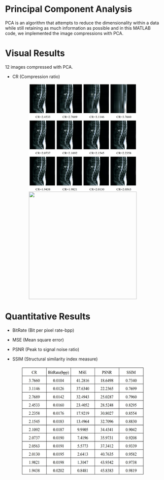  # Principal Component Analysis
 
 PCA is an algorithm that attempts to reduce the dimensionality within a data while still retaining as much information as possible and in this MATLAB code, we implemented the image compressions with PCA. 
 
 
 # Visual Results
 12 images compressed with PCA.
 
  * CR (Compression ratio)
  <p align="center">
   <img align="center" src="results/PCA1.jpg" width="350" height="350" /> <img align="center" src="PCA.gif" width="350" height="348" />
  </p>

# Quantitative Results
 * BitRate (Bit per pixel rate-bpp)
 
 * MSE (Mean square error) 
   
 * PSNR (Peak to signal noise ratio)
   
 * SSIM (Structural similarity index measure)
  <p align="center">
   <img align="center" src="results/PCA2.jpg" width="400" height="356" />
  </p>
